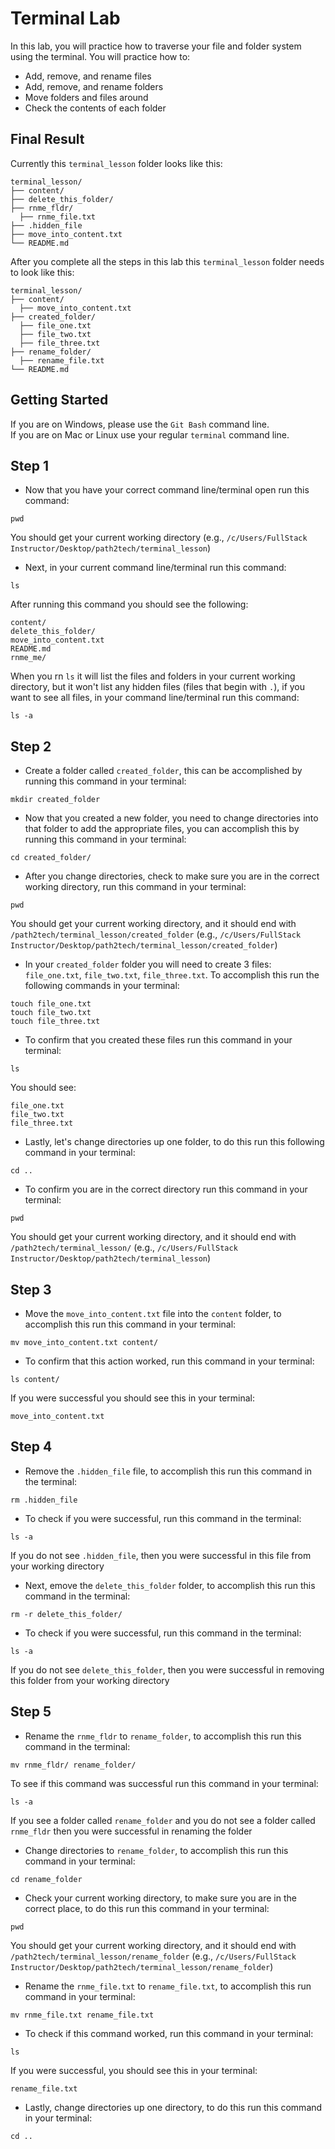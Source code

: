# Terminal Lab

In this lab, you will practice how to traverse your file and folder system using the terminal. You will practice how to:
- Add, remove, and rename files
- Add, remove, and rename folders
- Move folders and files around
- Check the contents of each folder

## Final Result
Currently this `terminal_lesson` folder looks like this:
```folder_structure
terminal_lesson/
├── content/
├── delete_this_folder/
├── rnme_fldr/
  ├── rnme_file.txt
├── .hidden_file
├── move_into_content.txt
└── README.md
```

After you complete all the steps in this lab this `terminal_lesson` folder needs to look like this:
```folder_structure
terminal_lesson/
├── content/
  ├── move_into_content.txt
├── created_folder/
  ├── file_one.txt
  ├── file_two.txt
  ├── file_three.txt
├── rename_folder/
  ├── rename_file.txt
└── README.md
```

## Getting Started
If you are on Windows, please use the `Git Bash` command line.
<br>
If you are on Mac or Linux use your regular `terminal` command line.

## Step 1
- Now that you have your correct command line/terminal open run this command:
```shell
pwd
```
You should get your current working directory (e.g., `/c/Users/FullStack Instructor/Desktop/path2tech/terminal_lesson`)

- Next, in your current command line/terminal run this command:
```shell
ls
```
After running this command you should see the following:
```cli_result
content/
delete_this_folder/
move_into_content.txt
README.md
rnme_me/
```
When you rn `ls` it will list the files and folders in your current working directory, but it won't list any hidden files (files that begin with `.`), if you want to see all files, in your command line/terminal run this command:
```shell
ls -a
```

## Step 2
- Create a folder called `created_folder`, this can be accomplished by running this command in your terminal:
```shell
mkdir created_folder
```
- Now that you created a new folder, you need to change directories into that folder to add the appropriate files, you can accomplish this by running this command in your terminal:
```shell
cd created_folder/
```
- After you change directories, check to make sure you are in the correct working directory, run this command in your terminal:
```shell
pwd
```
You should get your current working directory, and it should end with `/path2tech/terminal_lesson/created_folder` (e.g., `/c/Users/FullStack Instructor/Desktop/path2tech/terminal_lesson/created_folder`)

- In your `created_folder` folder you will need to create 3 files: `file_one.txt`, `file_two.txt`, `file_three.txt`. To accomplish this run the following commands in your terminal:
```shell
touch file_one.txt
touch file_two.txt
touch file_three.txt
```
- To confirm that you created these files run this command in your terminal:
```shell
ls
```
You should see:
```cli_result
file_one.txt
file_two.txt
file_three.txt
```
- Lastly, let's change directories up one folder, to do this run this following command in your terminal:
```shell
cd ..
```
- To confirm you are in the correct directory run this command in your terminal:
```shell
pwd
```
You should get your current working directory, and it should end with `/path2tech/terminal_lesson/` (e.g., `/c/Users/FullStack Instructor/Desktop/path2tech/terminal_lesson`)

## Step 3
- Move the `move_into_content.txt` file into the `content` folder, to accomplish this run this command in your terminal:
```shell
mv move_into_content.txt content/
```
- To confirm that this action worked, run this command in your terminal:
```shell
ls content/
```
If you were successful you should see this in your terminal:
```cli_result
move_into_content.txt
```

## Step 4
- Remove the `.hidden_file` file, to accomplish this run this command in the terminal:
```shell
rm .hidden_file
```
- To check if you were successful, run this command in the terminal:
```shell
ls -a
```
If you do not see `.hidden_file`, then you were successful in this file from your working directory
- Next, emove the `delete_this_folder` folder, to accomplish this run this command in the terminal:
```shell
rm -r delete_this_folder/
```
- To check if you were successful, run this command in the terminal:
```shell
ls -a
```
If you do not see `delete_this_folder`, then you were successful in removing this folder from your working directory

## Step 5
- Rename the `rnme_fldr` to `rename_folder`, to accomplish this run this command in the terminal:
```shell
mv rnme_fldr/ rename_folder/
```
To see if this command was successful run this command in your terminal:
```shell
ls -a
```
If you see a folder called `rename_folder` and you do not see a folder called `rnme_fldr` then you were successful in renaming the folder
- Change directories to `rename_folder`, to accomplish this run this command in your terminal:
```shell
cd rename_folder
```
- Check your current working directory, to make sure you are in the correct place, to do this run this command in your terminal:
```shell
pwd
```
You should get your current working directory, and it should end with `/path2tech/terminal_lesson/rename_folder` (e.g., `/c/Users/FullStack Instructor/Desktop/path2tech/terminal_lesson/rename_folder`)
- Rename the `rnme_file.txt` to `rename_file.txt`, to accomplish this run command in your terminal:
```shell
mv rnme_file.txt rename_file.txt
```
- To check if this command worked, run this command in your terminal:
```shell
ls
```
If you were successful, you should see this in your terminal:
```cli_result
rename_file.txt
```
- Lastly, change directories up one directory, to do this run this command in your terminal:
```shell
cd ..
```
